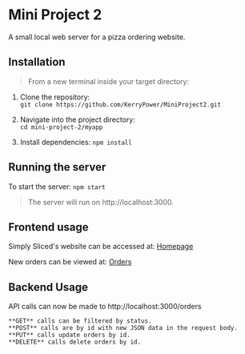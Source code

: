 # Mini Project 2

A small local web server for a pizza ordering website. 

## Installation 

>From a new terminal inside your target directory:

1. Clone the repository:  
    `git clone https://github.com/KerryPower/MiniProject2.git`

2. Navigate into the project directory:     
    `cd mini-project-2/myapp`

3. Install dependencies:
    `npm install`
    

## Running the server

To start the server:
        `npm start`
            
>The server will run on http://localhost:3000.

## Frontend usage 

Simply Sliced's website can be accessed at:
    [Homepage](http://localhost:3000/index.html)

New orders can be viewed at: 
    [Orders](http://localhost:3000/orders.html)

## Backend Usage

API calls can now be made to http://localhost:3000/orders

    **GET** calls can be filtered by status.
    **POST** calls are by id with new JSON data in the request body. 
    **PUT** calls update orders by id.
    **DELETE** calls delete orders by id.
